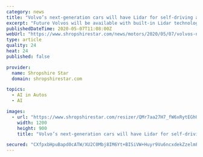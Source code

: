 ```yaml
---
category: news
title: "Volvo’s next-generation cars will have Lidar for self-driving ability"
excerpt: "Future Volvos will be available with built-in Lidar technology for self-driving capabilities. The Swedish car manufacturer has teamed up with tech firm Luminar to integrate the te"
publishedDateTime: 2020-05-07T11:08:00Z
webUrl: "https://www.shropshirestar.com/news/motors/2020/05/07/volvos-next-generation-cars-will-have-lidar-for-self-driving-ability/"
type: article
quality: 24
heat: 24
published: false

provider:
  name: Shropshire Star
  domain: shropshirestar.com

topics:
  - AI in Autos
  - AI

images:
  - url: "https://www.shropshirestar.com/resizer/QMr7aa27H7_fW6xRytEGhUkS4Gg=/1200x0/filters:quality(100)/arc-anglerfish-arc2-prod-shropshirestar-mna.s3.amazonaws.com/public/KA57EAV5RJD4FOENRQP3DELJRE.jpg"
    width: 1200
    height: 900
    title: "Volvo’s next-generation cars will have Lidar for self-driving ability"

secured: "CXfpxbHpuBapd0cATW/XU2C0Mbj8IM6Yt+BISiVW+Huyr9Vu6ncxdekZzelmFFuZdopgs92wvqiWwUvbJmmt0uyZLIpPwPXNtsdnDerED0sI0k/L6VbtkGgk10K4L+WhqaumMHtKGUYo86Qru/13OL94lFEGfMvctwZD8RZEZrYdvs5zLxOr3TPcNRqBaCm6j8R28vtHT9Ug7hObVFkdaBaRwFXLKXitvMacRL1r1mcHaA9rl4jaF30yIXh+ZHC6vuBh8KuzKTRfulxRtSw9AlBtIzxbt/Wk93qf9kw7RovkP9Le/z2w0vq9CA5DM+/i;l9iuExeh/3HGCpQBjSnGgA=="
---
```


